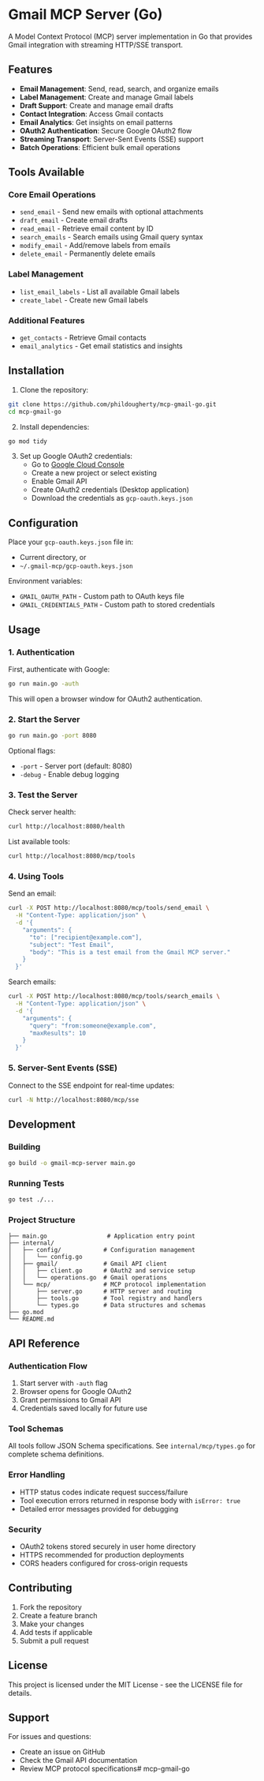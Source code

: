 # Gmail MCP Server (Go)

A Model Context Protocol (MCP) server implementation in Go that provides Gmail integration with streaming HTTP/SSE transport.

## Features

- **Email Management**: Send, read, search, and organize emails
- **Label Management**: Create and manage Gmail labels 
- **Draft Support**: Create and manage email drafts
- **Contact Integration**: Access Gmail contacts
- **Email Analytics**: Get insights on email patterns
- **OAuth2 Authentication**: Secure Google OAuth2 flow
- **Streaming Transport**: Server-Sent Events (SSE) support
- **Batch Operations**: Efficient bulk email operations

## Tools Available

### Core Email Operations
- `send_email` - Send new emails with optional attachments
- `draft_email` - Create email drafts
- `read_email` - Retrieve email content by ID
- `search_emails` - Search emails using Gmail query syntax
- `modify_email` - Add/remove labels from emails
- `delete_email` - Permanently delete emails

### Label Management
- `list_email_labels` - List all available Gmail labels
- `create_label` - Create new Gmail labels

### Additional Features
- `get_contacts` - Retrieve Gmail contacts
- `email_analytics` - Get email statistics and insights

## Installation

1. Clone the repository:
```bash
git clone https://github.com/phildougherty/mcp-gmail-go.git
cd mcp-gmail-go
```

2. Install dependencies:
```bash
go mod tidy
```

3. Set up Google OAuth2 credentials:
   - Go to [Google Cloud Console](https://console.cloud.google.com/)
   - Create a new project or select existing
   - Enable Gmail API
   - Create OAuth2 credentials (Desktop application)
   - Download the credentials as `gcp-oauth.keys.json`

## Configuration

Place your `gcp-oauth.keys.json` file in:
- Current directory, or
- `~/.gmail-mcp/gcp-oauth.keys.json`

Environment variables:
- `GMAIL_OAUTH_PATH` - Custom path to OAuth keys file
- `GMAIL_CREDENTIALS_PATH` - Custom path to stored credentials

## Usage

### 1. Authentication
First, authenticate with Google:
```bash
go run main.go -auth
```
This will open a browser window for OAuth2 authentication.

### 2. Start the Server
```bash
go run main.go -port 8080
```

Optional flags:
- `-port` - Server port (default: 8080)
- `-debug` - Enable debug logging

### 3. Test the Server
Check server health:
```bash
curl http://localhost:8080/health
```

List available tools:
```bash
curl http://localhost:8080/mcp/tools
```

### 4. Using Tools
Send an email:
```bash
curl -X POST http://localhost:8080/mcp/tools/send_email \
  -H "Content-Type: application/json" \
  -d '{
    "arguments": {
      "to": ["recipient@example.com"],
      "subject": "Test Email",
      "body": "This is a test email from the Gmail MCP server."
    }
  }'
```

Search emails:
```bash
curl -X POST http://localhost:8080/mcp/tools/search_emails \
  -H "Content-Type: application/json" \
  -d '{
    "arguments": {
      "query": "from:someone@example.com",
      "maxResults": 10
    }
  }'
```

### 5. Server-Sent Events (SSE)
Connect to the SSE endpoint for real-time updates:
```bash
curl -N http://localhost:8080/mcp/sse
```

## Development

### Building
```bash
go build -o gmail-mcp-server main.go
```

### Running Tests
```bash
go test ./...
```

### Project Structure
```
├── main.go                 # Application entry point
├── internal/
│   ├── config/            # Configuration management
│   │   └── config.go
│   ├── gmail/             # Gmail API client
│   │   ├── client.go      # OAuth2 and service setup
│   │   └── operations.go  # Gmail operations
│   └── mcp/               # MCP protocol implementation
│       ├── server.go      # HTTP server and routing
│       ├── tools.go       # Tool registry and handlers
│       └── types.go       # Data structures and schemas
├── go.mod
└── README.md
```

## API Reference

### Authentication Flow
1. Start server with `-auth` flag
2. Browser opens for Google OAuth2
3. Grant permissions to Gmail API
4. Credentials saved locally for future use

### Tool Schemas
All tools follow JSON Schema specifications. See `internal/mcp/types.go` for complete schema definitions.

### Error Handling
- HTTP status codes indicate request success/failure
- Tool execution errors returned in response body with `isError: true`
- Detailed error messages provided for debugging

### Security
- OAuth2 tokens stored securely in user home directory
- HTTPS recommended for production deployments
- CORS headers configured for cross-origin requests

## Contributing

1. Fork the repository
2. Create a feature branch
3. Make your changes
4. Add tests if applicable
5. Submit a pull request

## License

This project is licensed under the MIT License - see the LICENSE file for details.

## Support

For issues and questions:
- Create an issue on GitHub
- Check the Gmail API documentation
- Review MCP protocol specifications# mcp-gmail-go
